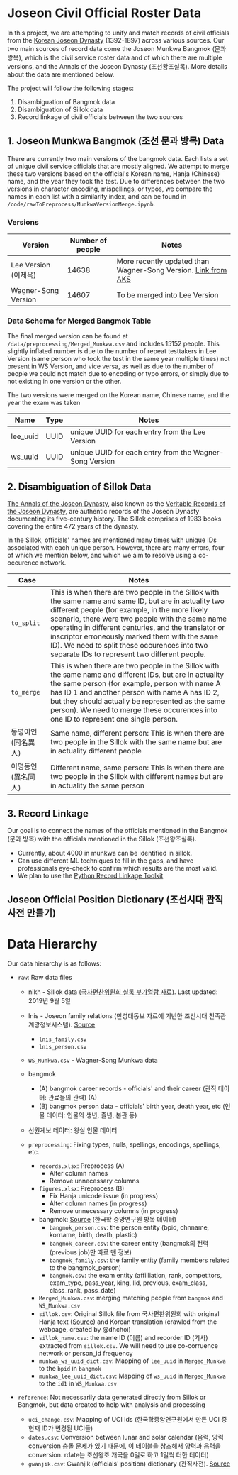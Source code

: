 # Joseon Civil Official Roster Data

In this project, we are attempting to unify and match records of civil officials from the [Korean Joseon Dynasty](https://en.wikipedia.org/wiki/Joseon) (1392-1897) across various sources. Our two main sources of record data come the Joseon Munkwa Bangmok (문과 방목), which is the civil service roster data and of which there are multiple versions, and the Annals of the Joseon Dynasty (조선왕조실록). More details about the data are mentioned below. 

The project will follow the following stages:

1. Disambiguation of Bangmok data
2. Disambiguation of Sillok data
3. Record linkage of civil officials between the two sources


## 1. Joseon Munkwa Bangmok (조선 문과 방목) Data
There are currently two main versions of the bangmok data. Each lists a set of unique civil service officials that are mostly aligned. We attempt to merge these two versions based on the official's Korean name, Hanja (Chinese) name, and the year they took the test. Due to differences between the two versions in character encoding, mispellings, or typos, we compare the names in each list with a similarity index, and can be found in `/code/rawToPreprocess/MunkwaVersionMerge.ipynb`.

### Versions
|Version  | Number of people | Notes|
|------|-----|--------|
| Lee Version (이제옥)| 14638 | More recently updated than Wagner-Song Version. [Link from AKS](http://dh.aks.ac.kr/~sonamu5/wiki/index.php/SEDB:%EA%B3%BC%EA%B1%B0_%ED%95%A9%EA%B2%A9%EC%9E%90_%EC%A0%95%EB%B3%B4_%EB%94%94%EC%A7%80%ED%84%B8_%EC%95%84%EC%B9%B4%EC%9D%B4%EB%B8%8C) |
| Wagner-Song Version | 14607 | To be merged into Lee Version |


### Data Schema for Merged Bangmok Table
The final merged version can be found at `/data/preprocessing/Merged_Munkwa.csv` and includes 15152 people. This slightly inflated number is due to the number of repeat testtakers in Lee Version (same person who took the test in the same year multiple times) not present in WS Version, and vice versa, as well as due to the number of people we could not match due to encoding or typo errors, or simply due to not existing in one version or the other.

The two versions were merged on the Korean name, Chinese name, and the year the exam was taken

|Name  | Type | Notes|
|------|-----|--------|
| lee_uuid| UUID | unique UUID for each entry from the Lee Version |
| ws_uuid | UUID | unique UUID for each entry from the Wagner-Song Version |


## 2. Disambiguation of Sillok Data
[The Annals of the Joseon Dynasty](http://sillok.history.go.kr/main/main.do), also known as the [Veritable Records of the Joseon Dynasty](http://esillok.history.go.kr/front/aboutSillok/translationProject/TranslationProjectInfo.do?menuNo=7000000&leftMenuNo=7020000), are authentic records of the Joseon Dynasty documenting its five-century history. The Sillok comprises of 1983 books covering the entire 472 years of the dynasty. 

In the Sillok, officials' names are mentioned many times with unique IDs associated with each unique person. However, there are many errors, four of which we mention below, and which we aim to resolve using a co-occurence network.


|Case  | Notes |
|------|-----|
| `to_split`| This is when there are two people in the Sillok with the same name and same ID, but are in actuality two different people (for example, in the more likely scenario, there were two people with the same name operating in different centuries, and the translator or inscriptor erroneously marked them with the same ID). We need to split these occurences into two separate IDs to represent two different people. |
| `to_merge` | This is when there are two people in the Sillok with the same name and different IDs, but are in actuality the same person (for example, person with name A has ID 1 and another person with name A has ID 2, but they should actually be represented as the same person). We need to merge these occurences into one ID to represent one single person. |
| 동명이인 (同名異人)  | Same name, different person: This is when there are two people in the Sillok with the same name but are in actuality different people |
| 이명동인 (異名同人)  | Different name, same person: This is when there are two people in the SIllok with different names but are in actuality the same person |


## 3. Record Linkage
Our goal is to connect the names of the officials mentioned in the Bangmok (문과 방목) with the officials mentioned in the Sillok (조선왕조실록). 

* Currently, about 4000 in munkwa can be identified in sillok.
* Can use different ML techniques to fill in the gaps, and have professionals eye-check to confirm which results are the most valid.
* We plan to use the [Python Record Linkage Toolkit](https://recordlinkage.readthedocs.io/en/latest/about.html)



## Joseon Official Position Dictionary (조선시대 관직 사전 만들기)



# Data Hierarchy
Our data hierarchy is as follows:

* `raw`: Raw data files
    * nikh - Sillok data ([국사편찬위원회 실록 부가열람 자료](https://www.data.go.kr/dataset/3071310/fileData.do)). Last updated: 2019년 9월 5일
    * lnis - Joseon family relations (만성대동보 자료에 기반한 조선시대 친족관계망정보시스템). [Source](lnis.kr)
        * `lnis_family.csv` 
        * `lnis_person.csv` 
    * `WS_Munkwa.csv` - Wagner-Song Munkwa data
    * bangmok 
        * (A) bangmok career records - officials' and their career (관직 데이터: 관료들의 관력) (A)
        * (B) bangmok person data - officials' birth year, death year, etc (인물 데이터: 인물의 생년, 졸년, 본관 등)
    * 선원계보 데이터: 왕실 인물 데이터



  * `preprocessing`: Fixing types, nulls, spellings, encodings, spellings, etc. 
      * `records.xlsx`: Preprocess (A) 
        * Alter column names
        * Remove unnecessary columns
      * `figures.xlsx`: Preprocess (B)
        * Fix Hanja unicode issue (in progress)
        * Alter column names (in progress)
        * Remove unnecessary columns (in progress)
    * bangmok: [Source](http://people.aks.ac.kr/index.aks) (한국학 중앙연구원 방목 데이터)
        * `bangmok_person.csv`: the person entity (bpid, chnname, korname, birth, death, plastic)
        * `bangmok_career.csv`: the career entity (bangmok의 전력(previous job)만 따로 뗀 정보)
        * `bangmok_family.csv`: the family entity (family members related to the bangmok_person)
        * `bangmok.csv`: the exam entity (affilliation, rank, competitors, exam_type, pass_year, king, lid, previous, exam_class, class_rank, pass_date)
    * `Merged_Munkwa.csv`: merging matching people from `bangmok` and `WS_Munkwa.csv`
    * `sillok.csv`: Original Sillok file from 국사편찬위원회 with original Hanja text ([Source](http://sillok.history.go.kr/main/main.do)) and Korean translation (crawled from the webpage, created by @dhchoi)
    * `sillok_name.csv`: the name ID (이름) and recorder ID (기사) extracted from `sillok.csv`. We will need to use co-corruence network or person_id frequency 
    * `munkwa_ws_uuid_dict.csv`: Mapping of `lee_uuid` in `Merged_Munkwa` to the `bpid` in `bangmok`
    * `munkwa_lee_uuid_dict.csv`: Mapping of `ws_uuid` in `Merged_Munkwa` to the `id1` in `WS_Munkwa.csv`

 * `reference`: Not necessarily data generated directly from Sillok or Bangmok, but data created to help with analysis and processing 
    * `uci_change.csv`: Mapping of UCI Ids (한국학중앙연구원에서 만든 UCI 중 현재 ID가 변경된 UCI들)
    * `dates.csv`: Conversion between lunar and solar calendar (음력, 양력 conversion 충돌 문제가 있기 때문에, 이 테이블을 참조해서 양력과 음력을 conversion. rdate는 조선왕조 개국을 0일로 하고 1일씩 더한 데이터)
    * `gwanjik.csv`: Gwanjik (officials' position) dictionary (관직사전). [Source](http://ryu-nakbong.kr/xe/nakbong/clanlibrary/chosunofficials_2.htm)


